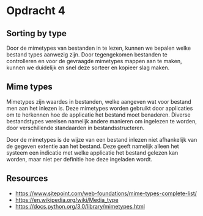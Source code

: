 # Opdracht 4

## Sorting by type
Door de mimetypes van bestanden in te lezen, kunnen we bepalen welke bestand types aanwezig zijn.
Door tegengekomen bestanden te controlleren en voor de gevraagde mimetypes mappen aan te maken,
kunnen we duidelijk en snel deze sorteer en kopieer slag maken.

## Mime types
Mimetypes zijn waardes in bestanden, welke aangeven wat voor bestand men aan het
inlezen is. Deze mimetypes worden gebruikt door applicaties om te herkennen hoe de
applicatie het bestand moet benaderen. Diverse bestandstypes vereisen namelijk andere manieren
om ingelezen te worden, door verschillende standaarden in bestandsstructeren.

Door de mimetypes is de wijze van een bestand inlezen niet afhankelijk van de gegeven
extentie aan het bestand. Deze geeft namelijk alleen het systeem een indicatie met welke
applicatie het bestand gelezen kan worden, maar niet per definitie hoe deze ingeladen wordt.


## Resources
- https://www.sitepoint.com/web-foundations/mime-types-complete-list/
- https://en.wikipedia.org/wiki/Media_type
- https://docs.python.org/3.0/library/mimetypes.html